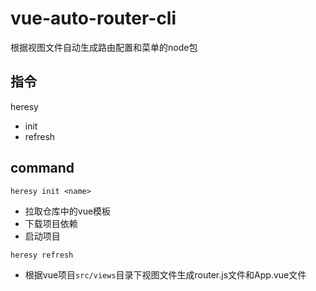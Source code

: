 # vue-auto-router-cli
根据视图文件自动生成路由配置和菜单的node包

## 指令
heresy
  - init <name>
  - refresh
  
## command
`heresy init <name>`
  - 拉取仓库中的vue模板
  - 下载项目依赖
  - 启动项目
  
 `heresy refresh`
  - 根据vue项目`src/views`目录下视图文件生成router.js文件和App.vue文件
